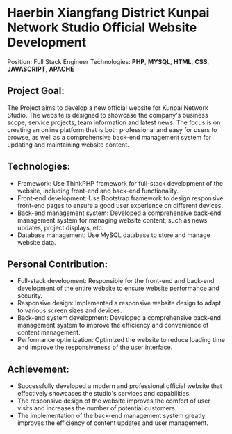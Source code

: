 # Haerbin Xiangfang District Kunpai Network Studio Official Website Development

Position: Full Stack Engineer
Technologies: **PHP**, **MYSQL**, **HTML**, **CSS**, **JAVASCRIPT**, **APACHE**

## Project Goal:

The Project aims to develop a new official website for Kunpai Network Studio. The website is designed to showcase the company's business scope, service projects, team information and latest news. The focus is on creating an online platform that is both professional and easy for users to browse, as well as a comprehensive back-end management system for updating and maintaining website content.

## Technologies:

- Framework: Use ThinkPHP framework for full-stack development of the website, including front-end and back-end functionality.
- Front-end development: Use Bootstrap framework to design responsive front-end pages to ensure a good user experience on different devices.
- Back-end management system: Developed a comprehensive back-end management system for managing website content, such as news updates, project displays, etc.
- Database management: Use MySQL database to store and manage website data.

## Personal Contribution:

- Full-stack development: Responsible for the front-end and back-end development of the entire website to ensure website performance and security.
- Responsive design: Implemented a responsive website design to adapt to various screen sizes and devices.
- Back-end system development: Developed a comprehensive back-end management system to improve the efficiency and convenience of content management.
- Performance optimization: Optimized the website to reduce loading time and improve the responsiveness of the user interface.

## Achievement:

- Successfully developed a modern and professional official website that effectively showcases the studio's services and capabilities.
- The responsive design of the website improves the comfort of user visits and increases the number of potential customers.
- The implementation of the back-end management system greatly improves the efficiency of content updates and user management.
